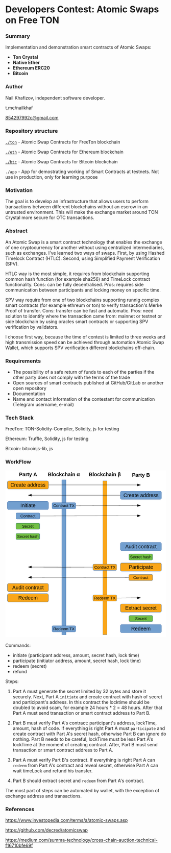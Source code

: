 # Developers Contest: Atomic Swaps on Free TON

### Summary

Implementation and demonstration smart contracts of Atomic Swaps:
- **Ton Crystal**
- **Native Ether**
- **Ethereum ERC20**
- **Bitcoin**

### Author

Nail Khafizov, independent software developer.

t.me/nailkhaf

854297992c@gmail.com

### Repository structure

[`./ton`](https://github.com/nailkhaf/freeton-atomic-swap/tree/master/ton) - Atomic Swap Contracts for FreeTon blockchain

[`./eth`](https://github.com/nailkhaf/freeton-atomic-swap/tree/master/eth) - Atomic Swap Contracts for Ethereum blockchain

[`./btc`](https://github.com/nailkhaf/freeton-atomic-swap/tree/master/ton) - Atomic Swap Contracts for Bitcoin blockchain

`./app` - App for demostrating working of Smart Contracts at testnets. Not use in production, only for learning purpose

### Motivation

The goal is to develop an infrastructure that allows users to perform transactions between different blockchains without an escrow in an untrusted environment. This will make the exchange market around TON Crystal more secure for OTC transactions.

### Abstract 

An Atomic Swap is a smart contract technology that enables the exchange of one cryptocurrency for another without using centralized intermediaries, such as exchanges. I've learned two ways of swaps. First, by using Hashed Timelock Contract (HTLC). Second, using Simplified Payment Verification (SPV).

HTLC way is the most simple, it requires from blockchain supporting common hash function (for example sha256) and TimeLock contract functionality. Cons: can be fully decentralised. Pros: requires side communication between participants and locking money on specific time.

SPV way require from one of two blockchains supporting runnig complex smart contracts (for example ethreum or ton) to verify transaction's Merke Proof of transfer. Cons: transfer can be fast and automatic. Pros: need solution to identify where the transaction came from: mainnet or testnet or side blockchain by using oracles smart contracts or supporting SPV verification by validators.

I choose first way, because the time of contest is limited to three weeks and high transmission speed can be achieved through automation Atomic Swap Wallet, which supports SPV verification different blockchains off-chain.

### Requirements

* The possibility of a safe return of funds to each of the parties if the other party does not comply with the terms of the trade
* Open sources of smart contracts published at GitHub/GitLab or another open repository
* Documentation
* Name and contact information of the contestant for communication (Telegram username, e-mail)

### Tech Stack

FreeTon: TON-Solidity-Compiler, Solidity, js for testing

Ethereum: Truffle, Solidity, js for testing

Bitcoin: bitcoinjs-lib, js

### WorkFlow

![workflow image](./workflow.png)

Commands:

* initiate (participant address, amount, secret hash, lock time)
* participate (initiator address, amount, secret hash, lock time)
* redeem (secret)
* refund 

Steps:

1. Part A must generate the secret limited by 32 bytes and store it securely. Next, Part A `initiate` and create contract with hash of secret and participant's address. In this contract the locktime should be doubled to avoid scam, for example 24 hours * 2 = 48 hours. After that Part A must send transaction or smart contract address to Part B. 

2. Part B must verify Part A's contract: participant's address, lockTime, amount, hash of code. If everything is right Part A must `participate` and create contract with Part A's secret hash, otherwise Part B can ignore do nothing. Part B needs to be careful, lockTime must be less Part A's lockTime at the moment of creating contract. After, Part B must send transaction or smart contract address to Part A.

3. Part A must verify Part B's contract. If everything is right Part A can `redeem` from Part A's contract and reveal secret, otherwise Part A can wait timeLock and refund his transfer. 

4. Part B should extract secret and `redeem` from Part A's contract.

The most part of steps can be automated by wallet, with the exception of exchange address and transactions.

### References

https://www.investopedia.com/terms/a/atomic-swaps.asp

https://github.com/decred/atomicswap

https://medium.com/summa-technology/cross-chain-auction-technical-f16710bfe69f
